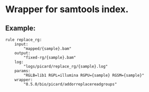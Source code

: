 # Wrapper for samtools index.

## Example:

```
rule replace_rg:
    input:
        "mapped/{sample}.bam"
    output:
        "fixed-rg/{sample}.bam"
    log:
        "logs/picard/replace_rg/{sample}.log"
    params:
        "RGLB=lib1 RGPL=illumina RGPU={sample} RGSM={sample}"
    wrapper:
        "0.5.0/bio/picard/addorreplacereadgroups"
```
